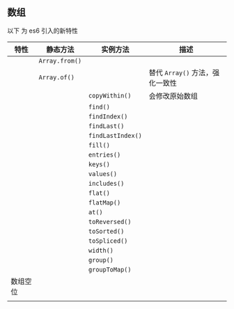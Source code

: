 ## 数组

以下 为 es6 引入的新特性

| 特性   | 静态方法           | 实例方法              | 描述                    |
|------|----------------|-------------------|-----------------------|
|      | `Array.from()` |                   |                       |
|      | `Array.of()`   |                   | 替代 `Array()` 方法，强化一致性 |
|      |                | `copyWithin()`    | 会修改原始数组               |
|      |                | `find()`          |                       |
|      |                | `findIndex()`     |                       |
|      |                | `findLast()`      |                       |
|      |                | `findLastIndex()` |                       |
|      |                | `fill()`          |                       |
|      |                | `entries()`       |                       |
|      |                | `keys()`          |                       |
|      |                | `values()`        |                       |
|      |                | `includes()`      |                       |
|      |                | `flat()`          |                       |
|      |                | `flatMap()`       |                       |
|      |                | `at()`            |                       |
|      |                | `toReversed()`    |                       |
|      |                | `toSorted()`      |                       |
|      |                | `toSpliced()`     |                       |
|      |                | `width()`         |                       |
|      |                | `group()`         |                       |
|      |                | `groupToMap()`    |                       |
| 数组空位 |                |                   |                       |
|      |                |                   |                       |
